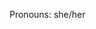 Pronouns: she/her

<!---
KayaPapaya04/KayaPapaya04 is a ✨ special ✨ repository because its `README.md` (this file) appears on your GitHub profile.
You can click the Preview link to take a look at your changes.
--->
